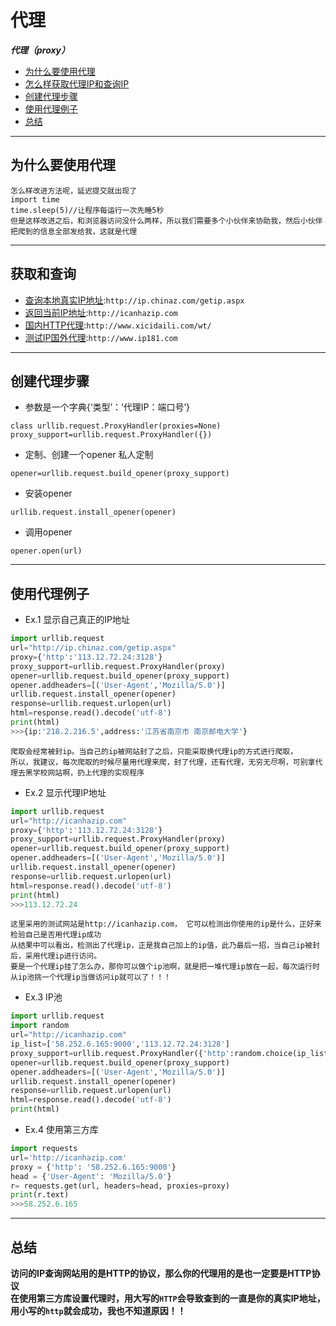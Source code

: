 # 代理
***代理（proxy）***
* [为什么要使用代理](#为什么要使用代理)
* [怎么样获取代理IP和查询IP](#获取和查询)
* [创建代理步骤](#创建代理步骤)
* [使用代理例子](#使用代理例子)
* [总结](#使用代理例子)
 
***
## 为什么要使用代理
```上一次我们理解了爬虫隐藏客户端请求头的策略，但是服务器也会作相应的反爬虫策略，比如计算提交的频率，如果频率超过，就不让你提交了，
怎么样改进方法呢，延迟提交就出现了
import time
time.sleep(5)//让程序每运行一次先睡5秒
但是这样改进之后，和浏览器访问没什么两样，所以我们需要多个小伙伴来协助我，然后小伙伴把爬到的信息全部发给我，这就是代理
```

***
## 获取和查询
* [查询本地真实IP地址](http://ip.chinaz.com/getip.aspx):`http://ip.chinaz.com/getip.aspx`
* [返回当前IP地址](http://icanhazip.com):`http://icanhazip.com`
* [国内HTTP代理](http://www.xicidaili.com/wt/):`http://www.xicidaili.com/wt/`
* [测试IP国外代理](http://www.ip181.com):`http://www.ip181.com`

***
## 创建代理步骤
* 参数是一个字典{‘类型’：‘代理IP：端口号’}
```
class urllib.request.ProxyHandler(proxies=None)
proxy_support=urllib.request.ProxyHandler({})
```
* 定制、创建一个opener 私人定制
```
opener=urllib.request.build_opener(proxy_support)
```
* 安装opener
```
urllib.request.install_opener(opener)
```
* 调用opener
```
opener.open(url)
```

***
## 使用代理例子
* Ex.1 显示自己真正的IP地址
```python
import urllib.request
url="http://ip.chinaz.com/getip.aspx"
proxy={'http':'113.12.72.24:3128'}
proxy_support=urllib.request.ProxyHandler(proxy)
opener=urllib.request.build_opener(proxy_support)
opener.addheaders=[('User-Agent','Mozilla/5.0')]
urllib.request.install_opener(opener)
response=urllib.request.urlopen(url)
html=response.read().decode('utf-8')
print(html)
>>>{ip:'218.2.216.5',address:'江苏省南京市 南京邮电大学'}
```
```
爬取会经常被封ip。当自己的ip被网站封了之后，只能采取换代理ip的方式进行爬取，
所以，我建议，每次爬取的时候尽量用代理来爬，封了代理，还有代理，无穷无尽啊，可别拿代理去黑学校网站啊，扔上代理的实现程序
```
* Ex.2 显示代理IP地址
```python
import urllib.request
url="http://icanhazip.com"
proxy={'http':'113.12.72.24:3128'}
proxy_support=urllib.request.ProxyHandler(proxy)
opener=urllib.request.build_opener(proxy_support)
opener.addheaders=[('User-Agent','Mozilla/5.0')]
urllib.request.install_opener(opener)
response=urllib.request.urlopen(url)
html=response.read().decode('utf-8')
print(html)
>>>113.12.72.24
```
```
这里采用的测试网站是http://icanhazip.com， 它可以检测出你使用的ip是什么，正好来检验自己是否用代理ip成功
从结果中可以看出，检测出了代理ip，正是我自己加上的ip值，此乃最后一招，当自己ip被封后，采用代理ip进行访问。
要是一个代理ip挂了怎么办，那你可以做个ip池啊，就是把一堆代理ip放在一起，每次运行时从ip池挑一个代理ip当做访问ip就可以了！！！
```
* Ex.3 IP池
```python
import urllib.request
import random
url="http://icanhazip.com"
ip_list=['58.252.6.165:9000','113.12.72.24:3128']
proxy_support=urllib.request.ProxyHandler({'http':random.choice(ip_list)})
opener=urllib.request.build_opener(proxy_support)
opener.addheaders=[('User-Agent','Mozilla/5.0')]
urllib.request.install_opener(opener)
response=urllib.request.urlopen(url)
html=response.read().decode('utf-8')
print(html)
```
* Ex.4 使用第三方库
```python
import requests
url='http://icanhazip.com'
proxy = {'http': '58.252.6.165:9000'}
head = {'User-Agent': 'Mozilla/5.0'}
r= requests.get(url, headers=head, proxies=proxy)
print(r.text)
>>>58.252.6.165
```

***
## 总结
**访问的IP查询网站用的是HTTP的协议，那么你的代理用的是也一定要是HTTP协议**<br>
**在使用第三方库设置代理时，用大写的`HTTP`会导致查到的一直是你的真实IP地址，用小写的`http`就会成功，我也不知道原因！！**
